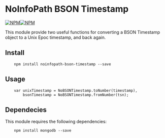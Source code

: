 # NoInfoPath BSON Timestamp

[![NPM](https://nodei.co/npm/noinfopath-bson-timestamp.png?downloads=true&downloadRank=true&stars=true)](https://nodei.co/npm/noinfopath-bson-timestamp/)[![NPM](https://nodei.co/npm-dl/noinfopath-bson-timestamp.png)](https://nodei.co/npm/noinfopath-bson-timestamp/)

This module provide two useful functions for converting a BSON Timestamp object 
to a Unix Epoc timestamp, and back again.  

## Install

```
    npm install noinfopath-bson-timestamp --save
```

## Usage

```
    var unixTimestamp = NoBSONTimestamp.toNumber(timestamp),
	    bsonTimestamp = NoBSONTimestamp.fromNumber(tsn);
```

## Dependecies
This module requires the following dependencies:

```
    npm install mongodb --save
```
